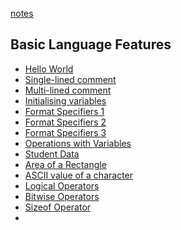 [notes](https://github.com/aniketrepo/c-feature-set/blob/main/note.md)

## Basic Language Features
- [Hello World](https://github.com/aniketrepo/c-feature-set/blob/main/code/MyFirstProgram.c)
- [Single-lined comment](https://github.com/aniketrepo/c-feature-set/blob/main/code/SingleLineComment.c)
- [Multi-lined comment](https://github.com/aniketrepo/c-feature-set/blob/main/code/MultiLineComment.c)
- [Initialising variables](https://github.com/aniketrepo/c-feature-set/blob/main/code/Variables.c)
- [Format Specifiers 1](https://github.com/aniketrepo/c-feature-set/blob/main/code/FormatSpecifiers.c)
- [Format Specifiers 2](https://github.com/aniketrepo/c-feature-set/blob/main/code/FormatSpecifiers2.c)
- [Format Specifiers 3](https://github.com/aniketrepo/c-feature-set/blob/main/code/FormatSpecifiers3.c)
- [Operations with Variables](https://github.com/aniketrepo/c-feature-set/blob/main/code/OperationsWithVariables.c)
- [Student Data](https://github.com/aniketrepo/c-feature-set/blob/main/code/StudentData.c)
- [Area of a Rectangle](https://github.com/aniketrepo/c-feature-set/blob/main/code/AreaOfRectangle.c)
- [ASCII value of a character](https://github.com/aniketrepo/c-feature-set/blob/main/code/ASCII.c)
- [Logical Operators]()
- [Bitwise Operators]()
- [Sizeof Operator]()
- 